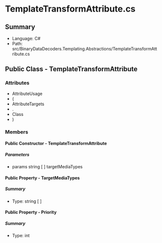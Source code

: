 ﻿# TemplateTransformAttribute.cs

## Summary

* Language: C#
* Path: src/BinaryDataDecoders.Templating.Abstractions/TemplateTransformAttribute.cs

## Public Class - TemplateTransformAttribute

### Attributes

 - AttributeUsage
 - (
 - AttributeTargets
 - .
 - Class
 - )

### Members

#### Public Constructor - TemplateTransformAttribute

#####  Parameters

 - params string [  ] targetMediaTypes 

#### Public Property - TargetMediaTypes

##### Summary

 * Type: string [  ] 

#### Public Property - Priority

##### Summary

 * Type: int 

